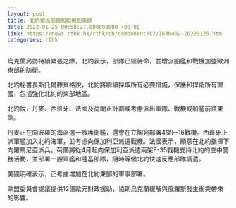 ```yaml
---
layout: post
title: 北約增派船鑑和戰機到東歐
date: 2022-01-25 00:58:27.000000000 +08:00
link: https://news.rthk.hk/rthk/ch/component/k2/1630402-20220125.htm
categories: rthk
---
```


烏克蘭局勢持續緊張之際，北約表示，部隊已經待命，並增派船艦和戰機加強歐洲東部的防衛。

北約秘書長斯托爾滕貝格說，北約將繼續採取所有必要措施，保護和捍衛所有盟國，包括強化北約的東部地區。

北約說，丹麥、西班牙、法國及荷蘭正計劃或考慮派出軍隊、戰機或船艦前往東歐。

丹麥正在向波羅的海派遣一艘護衛艦，還會在立陶宛部署4架F-16戰機。西班牙正派軍艦加入北約海軍，並考慮向保加利亞派遣戰機。法國表示，願意在北約指揮下向羅馬尼亞派兵。荷蘭將從4月起向保加利亞派遣兩架F-35戰機支持北約的空中警務活動，並部署一艘軍艦和陸基部隊，隨時等候北約快速反應部隊調遣。

美國明確表示，正考慮增加在北約東部的軍事部署。

歐盟委員會提議提供12億歐元財政援助，協助烏克蘭緩解與俄羅斯發生衝突帶來的影響。
